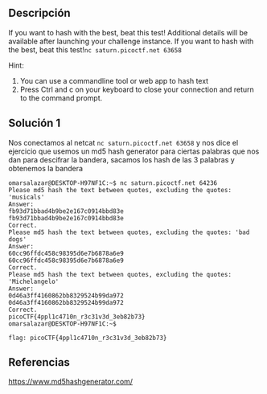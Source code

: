 ## Descripción 
If you want to hash with the best, beat this test!
Additional details will be available after launching your challenge instance.
If you want to hash with the best, beat this test!`nc saturn.picoctf.net 63658`

Hint:
1. You can use a commandline tool or web app to hash text
2. Press Ctrl and c on your keyboard to close your connection and return to the command prompt.
## Solución 1

Nos conectamos al netcat `nc saturn.picoctf.net 63658` y nos dice el ejercicio que usemos un md5 hash generator para ciertas palabras que nos dan para descifrar la bandera, sacamos los hash de las 3 palabras y obtenemos la bandera

```
omarsalazar@DESKTOP-H97NF1C:~$ nc saturn.picoctf.net 64236
Please md5 hash the text between quotes, excluding the quotes: 'musicals'
Answer:
fb93d71bbad4b9be2e167c0914bbd83e
fb93d71bbad4b9be2e167c0914bbd83e
Correct.
Please md5 hash the text between quotes, excluding the quotes: 'bad dogs'
Answer:
60cc96ffdc458c98395d6e7b6878a6e9
60cc96ffdc458c98395d6e7b6878a6e9
Correct.
Please md5 hash the text between quotes, excluding the quotes: 'Michelangelo'
Answer:
0d46a3ff4160862bb8329524b99da972
0d46a3ff4160862bb8329524b99da972
Correct.
picoCTF{4ppl1c4710n_r3c31v3d_3eb82b73}
omarsalazar@DESKTOP-H97NF1C:~$

flag: picoCTF{4ppl1c4710n_r3c31v3d_3eb82b73}
```

## Referencias
https://www.md5hashgenerator.com/